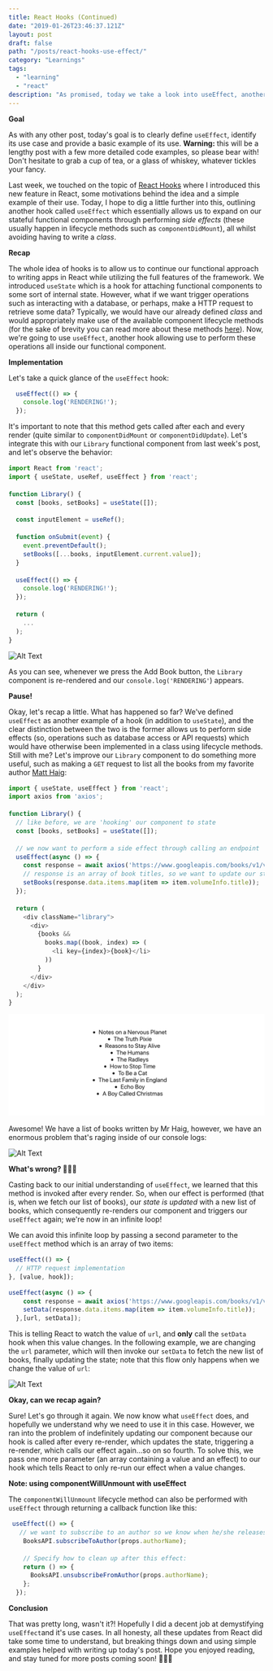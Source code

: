```yaml
---
title: React Hooks (Continued)
date: "2019-01-26T23:46:37.121Z"
layout: post
draft: false
path: "/posts/react-hooks-use-effect/"
category: "Learnings"
tags:
  - "learning"
  - "react"
description: "As promised, today we take a look into useEffect, another hook used for managing side effects."
---
```

**Goal**

As with any other post, today's goal is to clearly define `useEffect`, identify its use case and provide a basic example of its use. **Warning:** this will be a lengthy post with a few more detailed code examples, so please bear with! Don't hesitate to grab a cup of tea, or a glass of whiskey, whatever tickles your fancy.

Last week, we touched on the topic of [React Hooks](http://localhost:8000/posts/react-hooks) where I introduced this new feature in React, some motivations behind the idea and a simple example of their use. Today, I hope to dig a little further into this, outlining another hook called `useEffect` which essentially allows us to expand on our stateful functional components through performing _side effects_ (these usually happen in lifecycle methods such as  `componentDidMount`), all whilst avoiding having to write a _class_.

**Recap**

The whole idea of hooks is to allow us to continue our functional approach to writing apps in React  while utilizing the full features of the framework. We introduced `useState` which is a hook for attaching functional components to some sort of internal state. However, what if we want trigger operations such as interacting with a database, or perhaps, make a HTTP request to retrieve some data? Typically, we would have our already defined _class_ and would appropriately make use of the available component lifecycle methods (for the sake of brevity you can read more about these methods [here](https://reactjs.org/docs/state-and-lifecycle.html#adding-lifecycle-methods-to-a-class)). Now, we're going to use `useEffect`, another hook allowing use to perform these operations all inside our functional component. 

**Implementation**

Let's take a quick glance of the `useEffect` hook:

```javascript
  useEffect(() => {
    console.log('RENDERING!');
  });
```

It's important to note that this method gets called after each and every render (quite similar to `componentDidMount` or `componentDidUpdate`). Let's integrate this with our `Library` functional component from last week's post, and let's observe the behavior:

```javascript
import React from 'react';
import { useState, useRef, useEffect } from 'react';

function Library() {
  const [books, setBooks] = useState([]);

  const inputElement = useRef();

  function onSubmit(event) {
    event.preventDefault();
    setBooks([...books, inputElement.current.value]);
  }

  useEffect(() => {
    console.log('RENDERING!');
  });

  return (
    ...
  );
}
```

![Alt Text](./addBook.gif)

As you can see, whenever we press the Add Book button, the `Library` component is re-rendered and our `console.log('RENDERING'`) appears. 

**Pause!**

Okay, let's recap a little. What has happened so far? We've defined `useEffect` as another example of a hook (in addition to `useState`), and the clear distinction between the two is the former allows us to perform side effects (so, operations such as database access or API requests) which would have otherwise been implemented in a class using lifecycle methods. Still with me? Let's improve our `Library` component to do something more useful, such as making a `GET` request to list all the books from my favorite author [Matt Haig](http://www.matthaig.com):

```javascript
import { useState, useEffect } from 'react';
import axios from 'axios';

function Library() {
  // like before, we are 'hooking' our component to state
  const [books, setBooks] = useState([]);

  // we now want to perform a side effect through calling an endpoint
  useEffect(async () => {
    const response = await axios('https://www.googleapis.com/books/v1/volumes?q=matt+haig');
    // response is an array of book titles, so we want to update our state 
    setBooks(response.data.items.map(item => item.volumeInfo.title));
  });
  
  return (
    <div className="library">
      <div>
        {books &&
          books.map((book, index) => (
            <li key={index}>{book}</li>
          ))
        }
      </div>
    </div>
  );
}
```
![Alt Text](./listBooks.png)

Awesome! We have a list of books written by Mr Haig, however, we have an enormous problem that's raging inside of our console logs:

![Alt Text](./mess.gif)

**What's wrong? 🤷🏾‍♂️**

Casting back to our initial understanding of `useEffect`, we learned that this method is invoked after every render. So, when our effect is performed (that is, when we fetch our list of books), our _state is updated_ with a new list of books, which consequently re-renders our component and triggers our `useEffect` again; we're now in an infinite loop!

We can avoid this infinite loop by passing a second parameter to the `useEffect` method which is an array of two items:
```javascript
useEffect(() => {
  // HTTP request implementation
}, [value, hook]);
``` 

```javascript
useEffect(async () => {
    const response = await axios('https://www.googleapis.com/books/v1/volumes?q=peter+swanson');
    setData(response.data.items.map(item => item.volumeInfo.title));
  },[url, setData]); 
```

This is telling React to watch the value of `url`, and **only** call the `setData` hook when this value changes. In the following example, we are changing the `url` parameter, which will then invoke our `setData` to fetch the new list of books, finally updating the state; note that this flow only happens when we change the value of `url`:

![Alt Text](./nomess.gif)

**Okay, can we recap again?**

Sure! Let's go through it again. We now know what `useEffect` does, and hopefully we understand why we need to use it in this case. However, we ran into the problem of indefinitely updating our component because our hook is called after every re-render, which updates the state, triggering a re-render, which calls our effect again...so on so fourth. To solve this, we pass one more parameter (an array containing a value and an effect) to our hook which tells React to only re-run our effect when a value changes. 

**Note: using componentWillUnmount with useEffect**

The `componentWillUnmount` lifecycle method can also be performed with `useEffect` through returning a callback function like this:

```javascript
 useEffect(() => {
   // we want to subscribe to an author so we know when he/she releases a new book!
    BooksAPI.subscribeToAuthor(props.authorName);
    
    // Specify how to clean up after this effect:
    return () => {
      BooksAPI.unsubscribeFromAuthor(props.authorName);
    };
  });
```

**Conclusion**

That was pretty long, wasn't it?! Hopefully I did a decent job at demystifying `useEffect`and it's use cases. In all honesty, all these updates from React did take some time to understand, but  breaking things down and using simple examples helped with writing up today's post. Hope you enjoyed reading, and stay tuned for more posts coming soon! 🕵🏾‍♂️